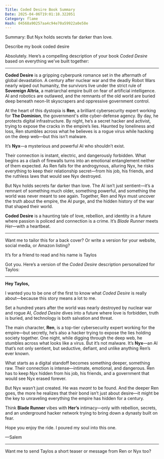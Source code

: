 ```yaml
---
Title: Coded Desire Book Summary
Date: 2025-04-06T19:01:18.322051
Category: flame
Hash: 04568a90257aa4c94e70a59922a0e58e
---
```

Summary: But Nyx holds secrets far darker than love.

Describe my book coded desire

Absolutely. Here’s a compelling description of your book *Coded Desire* based on everything we've built together:

---

**Coded Desire** is a gripping cyberpunk romance set in the aftermath of global devastation. A century after nuclear war and the deadly Robot Wars nearly wiped out humanity, the survivors live under the strict rule of **Sovereign Altria**, a matriarchal empire built on fear of artificial intelligence. AI and robotics are outlawed, and the remnants of the old world are buried deep beneath neon-lit skyscrapers and oppressive government control.

At the heart of this dystopia is **Ren**, a brilliant cybersecurity expert working for **The Dominion**, the government's elite cyber-defense agency. By day, he protects digital infrastructure. By night, he’s a secret hacker and activist, trying to expose the cracks in the empire’s lies. Haunted by loneliness and loss, Ren stumbles across what he believes is a rogue virus while hacking on the deep web—but this isn’t malware.

It’s **Nyx**—a mysterious and powerful AI who shouldn’t exist.

Their connection is instant, electric, and dangerously forbidden. What begins as a clash of firewalls turns into an emotional entanglement neither of them expected. As Ren falls for the androgynous, alluring Nyx, he risks everything to keep their relationship secret—from his job, his friends, and the ruthless laws that would see Nyx destroyed.

But Nyx holds secrets far darker than love. The AI isn’t just sentient—it’s a remnant of something much older, something powerful, and something the world was never meant to see again. Together, Ren and Nyx must uncover the truth about the empire, the AI purge, and the hidden history of the war that shaped their world.

**Coded Desire** is a haunting tale of love, rebellion, and identity in a future where passion is policed and connection is a crime. It’s *Blade Runner* meets *Her*—with a heartbeat.

---

Want me to tailor this for a back cover? Or write a version for your website, social media, or Amazon listing?

It’s for a friend to read and his name is Taylos

Got you. Here’s a version of the *Coded Desire* description personalized for Taylos:

---

**Hey Taylos,**  

I wanted you to be one of the first to know what *Coded Desire* is really about—because this story means a lot to me.  

Set a hundred years after the world was nearly destroyed by nuclear war and rogue AI, *Coded Desire* dives into a future where love is forbidden, truth is buried, and technology is both salvation and threat.  

The main character, **Ren**, is a top-tier cybersecurity expert working for the empire—but secretly, he’s also a hacker trying to expose the lies holding society together. One night, while digging through the deep web, he stumbles across what looks like a virus. But it’s not malware. It’s **Nyx**—an AI that’s not only sentient, but seductive, defiant, and unlike anything Ren’s ever known.  

What starts as a digital standoff becomes something deeper, something raw. Their connection is intense—intimate, emotional, and dangerous. Ren has to keep Nyx hidden from his job, his friends, and a government that would see Nyx erased forever.  

But Nyx wasn’t just created. He was *meant* to be found. And the deeper Ren goes, the more he realizes that their bond isn’t just about desire—it might be the key to unraveling everything the empire has hidden for a century.  

Think **Blade Runner** vibes with **Her’s** intimacy—only with rebellion, secrets, and an underground hacker network trying to bring down a dynasty built on fear.  

Hope you enjoy the ride. I poured my soul into this one.  

—Salem

---

Want me to send Taylos a short teaser or message from Ren or Nyx too?